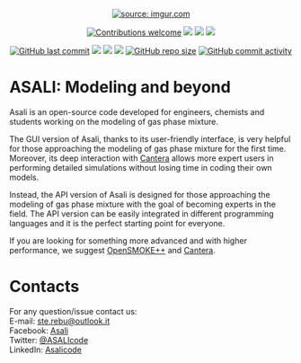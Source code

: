 <p align="center">
  <a href="https://srebughini.github.io/ASALI/"><img src="https://i.imgur.com/T5W1buFm.png" title="source: imgur.com" /></a>
</p>
<p align="center">
  <a href="https://github.com/srebughini/ASALI/blob/master/CONTRIBUTING.md"><img alt="Contributions welcome" src="https://img.shields.io/static/v1.svg?label=contributions&message=welcome&style=flat-square&color=red"></a>
  <a href="https://sourceforge.net/projects/asali/?source=directory"><img src="https://img.shields.io/sourceforge/dt/asali.svg?style=popout-square"></a>
  <a href="https://github.com/srebughini/ASALI/stargazers"><img src="https://img.shields.io/github/stars/srebughini/ASALI.svg?style=popout-square"></a>
  <a href="https://github.com/srebughini/ASALI/blob/master/LICENSE"><img src="https://img.shields.io/github/license/srebughini/ASALI.svg?style=popout-square"></a>
</p>
<p align="center">
  <a href="https://github.com/srebughini/ASALI/"><img alt="GitHub last commit" src="https://img.shields.io/github/last-commit/srebughini/ASALI?style=flat-square"></a>
  <a href="https://github.com/srebughini/ASALI/issues"><img src="https://img.shields.io/github/issues/srebughini/ASALI.svg?style=popout-square"></a>
  <a href="https://github.com/srebughini/ASALI/releases"><img src="https://img.shields.io/github/release/srebughini/ASALI.svg?style=popout-square"></a>
  <a href="https://www.codefactor.io/repository/github/srebughini/asali"><img src="https://img.shields.io/codefactor/grade/github/srebughini/ASALI?style=flat-square"></a>
  <a href="https://github.com/srebughini/ASALI/"><img alt="GitHub repo size" src="https://img.shields.io/github/repo-size/srebughini/ASALI?style=flat-square"></a>
  <a href="https://github.com/srebughini/ASALI/"><img alt="GitHub commit activity" src="https://img.shields.io/github/commit-activity/y/srebughini/ASALI?style=flat-square"></a>
</p>


# **ASALI: Modeling and beyond**
Asali is an open-source code developed for engineers, chemists and students working on the modeling of gas phase mixture.

The GUI version of Asali, thanks to its user-friendly interface, is very helpful for those approaching the modeling of gas phase mixture for the first time. Moreover, its deep interaction with [Cantera](https://cantera.org/) allows more expert users in performing detailed simulations without losing time in coding their own models.

Instead, the API version of Asali is designed for those approaching the modeling of gas phase mixture with the goal of becoming experts in the field. The API version can be easily integrated in different programming languages and it is the perfect starting point for everyone.

If you are looking for something more advanced and with higher performance, we suggest [OpenSMOKE++](https://www.opensmokepp.polimi.it/) and [Cantera](https://cantera.org/).

# Contacts
For any question/issue contact us:  
E-mail: ste.rebu@outlook.it  
Facebook: [Asali](https://www.facebook.com/ASALIcode/)  
Twitter: [@ASALIcode](https://twitter.com/ASALIcode)  
LinkedIn: [Asalicode](https://www.linkedin.com/company/asalicode)  
